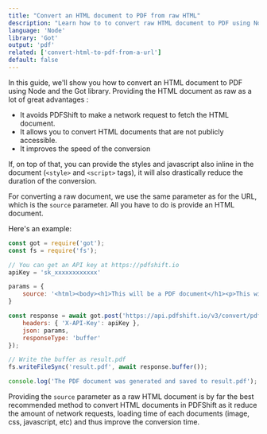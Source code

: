 ```yaml
---
title: "Convert an HTML document to PDF from raw HTML"
description: "Learn how to to convert raw HTML document to PDF using Node and the Got library. Our guide will explain you how to quickly convert documents with PDFShift's API."
language: 'Node'
library: 'Got'
output: 'pdf'
related: ['convert-html-to-pdf-from-a-url']
default: false
---
```


In this guide, we'll show you how to convert an HTML document to PDF using Node and the Got library.
Providing the HTML document as raw as a lot of great advantages :

 * It avoids PDFShift to make a network request to fetch the HTML document.
 * It allows you to convert HTML documents that are not publicly accessible.
 * It improves the speed of the conversion

If, on top of that, you can provide the styles and javascript also inline in the document (`<style>` and `<script>` tags), it will also drastically reduce the duration of the conversion.

For converting a raw document, we use the same parameter as for the URL, which is the `source` parameter.
All you have to do is provide an HTML document.

Here's an example:

```javascript
const got = require('got');
const fs = require('fs');

// You can get an API key at https://pdfshift.io
apiKey = 'sk_xxxxxxxxxxxx'

params = {
    source: '<html><body><h1>This will be a PDF document</h1><p>This will generate a basic PDF to show how you can add raw HTML</body></html>',
}

const response = await got.post('https://api.pdfshift.io/v3/convert/pdf', {
    headers: { 'X-API-Key': apiKey },
    json: params,
    responseType: 'buffer'
});

// Write the buffer as result.pdf
fs.writeFileSync('result.pdf', await response.buffer());

console.log('The PDF document was generated and saved to result.pdf');
```

Providing the `source` parameter as a raw HTML document is by far the best recommended method to convert HTML documents in PDFShift as it reduce the amount of network requests, loading time of each documents (image, css, javascript, etc) and thus improve the conversion time.
